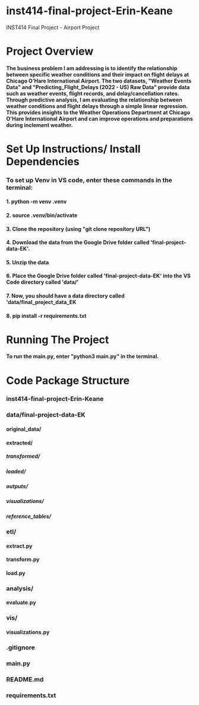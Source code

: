 # inst414-final-project-Erin-Keane
INST414 Final Project - Airport Project 

# Project Overview 
#### The business problem I am addressing is to identify the relationship between specific weather conditions and their impact on flight delays at Chicago O’Hare International Airport. The two datasets, "Weather Events Data" and "Predicting_Flight_Delays (2022 - US) Raw Data" provide data such as weather events, flight records, and delay/cancellation rates. Through predictive analysis, I am evaluating the relationship between weather conditions and flight delays through a simple linear regression. This provides insights to the Weather Operations Department at Chicago O'Hare International Airport and can improve operations and preparations during inclement weather.


# Set Up Instructions/ Install Dependencies 
### To set up Venv in VS code, enter these commands in the terminal: 
#### 1. python -m venv .venv 
#### 2. source .venv/bin/activate
#### 3. Clone the repository (using "git clone repository URL")
#### 4. Download the data from the Google Drive folder called 'final-project-data-EK'. 
#### 5. Unzip the data 
#### 6. Place the Google Drive folder called 'final-project-data-EK' into the VS Code directory called 'data/'
#### 7. Now, you should have a data directory called 'data/final_project_data_EK
#### 8. pip install -r requirements.txt 

# Running The Project 
#### To run the main.py, enter "python3 main.py" in the terminal.

# Code Package Structure 
### inst414-final-project-Erin-Keane

### data/final-project-data-EK
#### original_data/
#### extracted/
##### transformed/
##### loaded/
##### outputs/ 
##### visualizations/
##### reference_tables/

### etl/
#### extract.py
#### transform.py 
#### load.py 

### analysis/
#### evaluate.py 

### vis/ 
#### visualizations.py

### .gitignore
### main.py
### README.md
### requirements.txt
